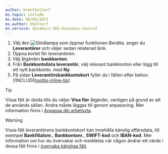 ```yaml
---
author: brentholtorf
ms.topic: include
ms.date: 08/03/2023
ms.author: bholtorf
ms.service: dynamics-365-business-central
---
```


1. Välj den ![Glödlampa som öppnar funktionen Berätta.](../media/ui-search/search_small.png "Berätta vad du vill göra") anger du **Leverantörer** och väljer sedan relaterad länk.
2. Öppna kortet för leverantören.
3. Välj åtgärden **bankkonton**.
4. Från **Bankkontolista leverantör**, välj relevant bankkonton eller lägg till ett nytt bankkonto. med **Ny**.
5. På sidan **Leverantörsbankkontokort** fyller du i fälten efter behov. [!INCLUDE[tooltip-inline-tip](../includes/tooltip-inline-tip_md.md)]

> [!TIP]
> Vissa fält är dolda tills du väljer **Visa fler** åtgärder, vanligen på grund av att de används sällan. Andra måste läggas till genom anpassning. Mer information finns i [Anpassa din arbetsyta](../ui-personalization-user.md).

> [!WARNING]
> Vissa fält leverantörens bankkontokort kan innehålla känslig affärsdata, till exempel **Bankfilialsnr.**, **Bankkontonr.**, **SWIFT-kod** och **IBAN-kod**. Mer information om hur du övervakar och meddelas när någon ändrar ett värde i dessa fält finns i [övervaka känsliga fält](../across-log-changes.md#monitor-sensitive-fields).
